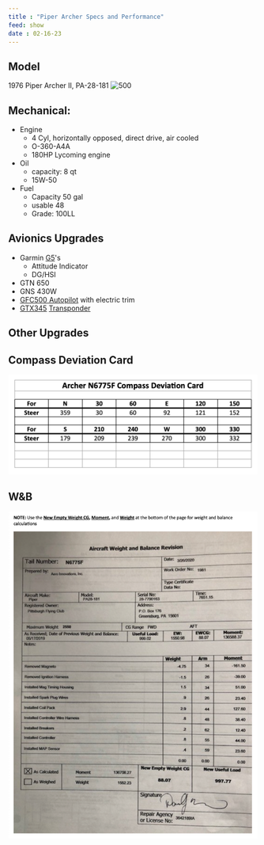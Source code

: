 ```yaml
---
title : "Piper Archer Specs and Performance"
feed: show
date : 02-16-23
---
```

## Model
1976 Piper Archer II, PA-28-181
![500](notes/aviation/club/images/archer2022.png)

## Mechanical:
- Engine
	- 4 Cyl, horizontally opposed, direct drive, air cooled
	- O-360-A4A
	- 180HP Lycoming engine
- Oil
	- capacity: 8 qt
	- 15W-50
- Fuel
	- Capacity 50 gal
	- usable 48
	- Grade: 100LL

## Avionics Upgrades
- Garmin [G5](https://www.garmin.com/en-US/p/570665/pn/K10-00280-31)'s
	- Attitude Indicator
	- DG/HSI
- GTN 650
- GNS 430W
- [GFC500 Autopilot](https://www.garmin.com/en-US/p/pn/GFC-500AP-00) with electric trim
- [GTX345](https://www.garmin.com/en-US/p/pn/010-01775-01) [Transponder](notes/aviation/components/Transponder.md)

## Other Upgrades

## Compass Deviation Card

![500x200](notes/aviation/club/images/compass%20deviation.png)

## W&B
![500](notes/aviation/club/images/weightandbalance.png)